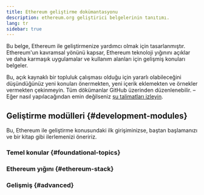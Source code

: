 ```yaml
---
title: Ethereum geliştirme dokümantasyonu
description: ethereum.org geliştirici belgelerinin tanıtımı.
lang: tr
sidebar: true
---
```


Bu belge, Ethereum ile geliştirmenize yardımcı olmak için tasarlanmıştır. Ethereum'un kavramsal yönünü kapsar, Ethereum teknoloji yığınını açıklar ve daha karmaşık uygulamalar ve kullanım alanları için gelişmiş konuları belgeler.

Bu, açık kaynaklı bir topluluk çalışması olduğu için yararlı olabileceğini düşündüğünüz yeni konuları önermekten, yeni içerik eklemekten ve örnekler vermekten çekinmeyin. Tüm dökümanlar GitHub üzerinden düzenlenebilir. – Eğer nasıl yapılacağından emin değilseniz [şu talimatları izleyin](https://github.com/ethereum/ethereum-org-website/tree/dev/docs/contributing/EDITING_MARKDOWN.md).

## Geliştirme modülleri {#development-modules}

Bu, Ethereum ile geliştirme konusundaki ilk girişiminizse, baştan başlamanızı ve bir kitap gibi ilerlemenizi öneririz.

### Temel konular {#foundational-topics}

<DeveloperDocsLinks headerId="foundational-topics" />

### Ethereum yığını {#ethereum-stack}

<DeveloperDocsLinks headerId="ethereum-stack" />

### Gelişmiş {#advanced}

<DeveloperDocsLinks headerId="advanced" />
